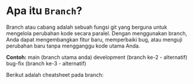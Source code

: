 # Apa itu ``Branch``?

Branch atau cabang adalah sebuah fungsi git yang berguna untuk mengelola perubahan kode secara paralel. Dengan menggunakan branch, Anda dapat mengembangkan fitur baru, memperbaiki bug, atau menguji perubahan baru tanpa mengganggu kode utama Anda.

**Contoh:**
main (branch utama anda)
development (branch ke-2 - alternatif)
bug-fix (branch ke-3 - alternatif)

Berikut adalah cheatsheet pada branch:
